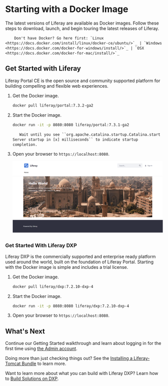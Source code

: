 # Starting with a Docker Image

The latest versions of Liferay are available as Docker images. Follow these steps to download, launch, and begin touring the latest releases of Liferay.

```important::
    Don't have Docker? Go here first: `Linux <https://docs.docker.com/install/linux/docker-ce/ubuntu/>`_ | `Windows <https://docs.docker.com/docker-for-windows/install/>`_ | `OSX <https://docs.docker.com/docker-for-mac/install/>`_
```

## Get Started with Liferay

Liferay Portal CE is the open source and community supported platform for building compelling and flexible web experiences.

1. Get the Docker image.

    ```bash
    docker pull liferay/portal:7.3.2-ga2
    ```

1. Start the Docker image.

    ```bash
    docker run -it -p 8080:8080 liferay/portal:7.3.1-ga2
    ```

    ```tip::
       Wait until you see ``org.apache.catalina.startup.Catalina.start Server startup in [x] milliseconds`` to indicate startup completion.
    ```

1. Open your browser to `https://localhost:8080`.

    ![The Liferay Portal initial landing page.](./starting-with-a-docker-image/images/01.png)

### Get Started With Liferay DXP

Liferay DXP is the commercially supported and enterprise ready platform used around the world, built on the foundation of Liferay Portal. Starting with the Docker image is simple and includes a trial license.

1. Get the Docker image.

    ```bash
    docker pull liferay/dxp:7.2.10-dxp-4
    ```

1. Start the Docker image.

    ```bash
    docker run -it -p 8080:8080 liferay/dxp:7.2.10-dxp-4
    ```

1. Open your browser to `https://localhost:8080`.

## What's Next

Continue our Getting Started walkthrough and learn about logging in for the first time using [the Admin account](./introduction-to-the-admin-account.md).

Doing more than just checking things out? See the [Installing a Liferay-Tomcat Bundle](../installation-and-upgrades/installing-liferay/installing-a-liferay-tomcat-bundle.md) to learn more.

Want to learn more about what you can build with Liferay DXP? Learn how to [Build Solutions on DXP](../building-solutions-on-dxp/README.md).
